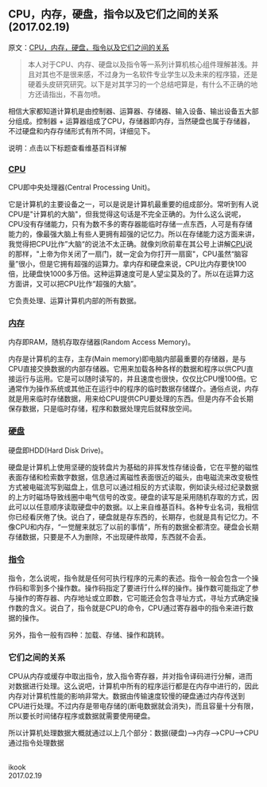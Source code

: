 ## CPU，内存，硬盘，指令以及它们之间的关系(2017.02.19)

原文：[CPU，内存，硬盘，指令以及它们之间的关系](http://ikookblog.com/2017/02/25/cpu-ram-detailed/)

> 本人对于CPU、内存、硬盘以及指令等一系列计算机核心组件理解甚浅。并且对其也不是很来感，不过身为一名软件专业学生以及未来的程序猿，还是硬着头皮研究研究。以下是对其学习的一个总结吧算是，有什么不正确的地方还请指出，不喜勿喷。

相信大家都知道计算机是由控制器、运算器、存储器、输入设备、输出设备五大部分组成。控制器 + 运算器组成了CPU，存储器即内存，当然硬盘也属于存储器，不过硬盘和内存存储形式有所不同，详细见下。

说明：点击以下标题查看维基百科详解

### [CPU](https://zh.wikipedia.org/wiki/%E4%B8%AD%E5%A4%AE%E5%A4%84%E7%90%86%E5%99%A8)

CPU即中央处理器(Central Processing Unit)。

它是计算机的主要设备之一，可以是说是计算机最重要的组成部分。常听到有人说CPU是"计算机的大脑"，但我觉得这句话是不完全正确的。为什么这么说呢，CPU没有存储能力，只有为数不多的寄存器能临时存储一点东西，人可是有存储能力的，像最强大脑上有些人更拥有超强的记忆力。所以在存储能力这方面来讲，我觉得把CPU比作”大脑“的说法不太正确。就像刘欣前辈在其公号上讲解[CPU](http://mp.weixin.qq.com/s?__biz=MzAxOTc0NzExNg==&mid=2665513017&idx=1&sn=5550ee714abd36d0b580713f673e670b&scene=21#wechat_redirect)说的那样，"上帝为你关闭了一扇门，就一定会为你打开一扇窗"，CPU虽然“脑容量”很小，但是它拥有超强的运算力。拿内存和硬盘来说，CPU比内存要快100倍，比硬盘快1000多万倍。这种运算速度可是人望尘莫及的了。所以在运算力这方面讲，又可以把CPU比作“超强的大脑”。

它负责处理、运算计算机内部的所有数据。

### [内存](https://zh.wikipedia.org/wiki/%E9%9A%8F%E6%9C%BA%E5%AD%98%E5%8F%96%E5%AD%98%E5%82%A8%E5%99%A8)

内存即RAM，随机存取存储器(Random Access Memory)。

内存是计算机的主存，主存(Main memory)即电脑内部最重要的存储器，是与CPU直接交换数据的内部存储器。它用来加载各种各样的数据和程序以供CPU直接运行与运用。它是可以随时读写的，并且速度也很快，仅仅比CPU慢100倍。它通常作为操作系统或其他正在运行中的程序的临时数据存储媒介。通俗点说，内存就是用来临时存储数据，用来给CPU提供CPU要处理的东西。但是内存不会长期保存数据，只是临时存储，程序和数据处理完后就释放空间。

### [硬盘](https://zh.wikipedia.org/wiki/%E7%A1%AC%E7%9B%98)

硬盘即HDD(Hard Disk Drive)。

硬盘是计算机上使用坚硬的旋转盘片为基础的非挥发性存储设备，它在平整的磁性表面存储和检索数字数据，信息通过离磁性表面很近的磁头，由电磁流来改变极性方式被电磁流写到磁盘上，信息可以通过相反的方式读取，例如读头经过纪录数据的上方时磁场导致线圈中电气信号的改变。硬盘的读写是采用随机存取的方式，因此可以以任意顺序读取硬盘中的数据。以上来自维基百科。各种专业名词，我相信你已经看厌倦了快。说白了，硬盘就是存东西的，长期存，也就是具有记忆力。不像CPU和内存，“一觉醒来就忘了以前的事情”，所有的数据全都清空。硬盘会长期存储数据，只要是不人为删除，不出现硬件故障，东西就不会丢。

### [指令](https://zh.wikipedia.org/wiki/%E6%8C%87%E4%BB%A4)

指令，怎么说呢，指令就是任何可执行程序的元素的表述。指令一般会包含一个操作码和零到多个操作数。操作码指定了要进行什么样的操作。操作数可能指定了参与操作的寄存器、内存地址或立即数，它可能还会包含寻址方式，寻址方式确定操作数的含义。说白了，指令就是CPU的命令，CPU通过寄存器中的指令来进行数据的操作。

另外，指令一般有四种：加载、存储、操作和跳转。

### 它们之间的关系

CPU从内存或缓存中取出指令，放入指令寄存器，并对指令译码进行分解，进而对数据进行处理。这么说吧，计算机中所有的程序运行都是在内存中进行的，因此内存对计算机性能的影响非常大。数据由传输速度较慢的硬盘通过内存传送到CPU进行处理。不过内存是带电存储的(断电数据就会消失)，而且容量十分有限，所以要长时间储存程序或数据就需要使用硬盘。

所以计算机处理数据大概就通过以上几个部分：数据(硬盘)——>内存——>CPU——>CPU通过指令处理数据

<br/>
ikook<br/>2017.02.19